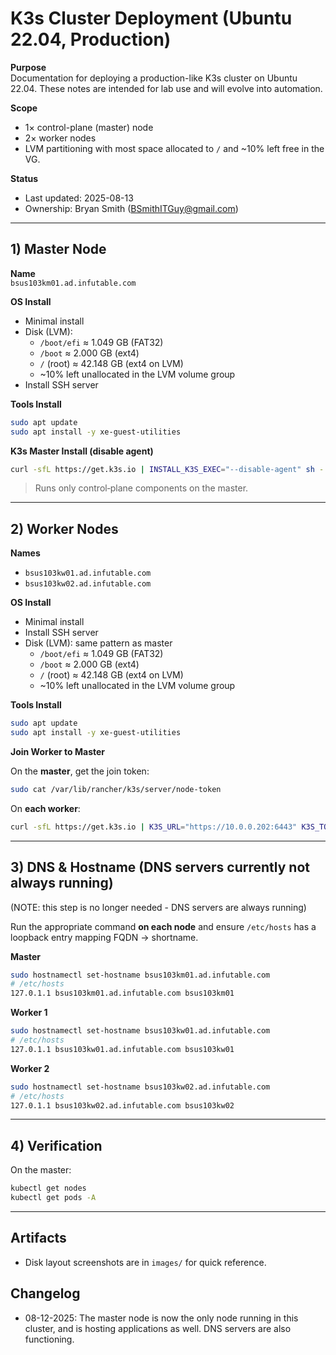 # K3s Cluster Deployment (Ubuntu 22.04, Production)

**Purpose**  
Documentation for deploying a production-like K3s cluster on Ubuntu 22.04. These notes are intended for lab use and will evolve into automation.

**Scope**  
- 1× control-plane (master) node  
- 2× worker nodes  
- LVM partitioning with most space allocated to `/` and ~10% left free in the VG.

**Status**  
- Last updated: 2025-08-13  
- Ownership: Bryan Smith (BSmithITGuy@gmail.com)

---

## 1) Master Node

**Name**  
`bsus103km01.ad.infutable.com`

**OS Install**  
- Minimal install  
- Disk (LVM):  
  - `/boot/efi` ≈ 1.049 GB (FAT32)  
  - `/boot` ≈ 2.000 GB (ext4)  
  - `/` (root) ≈ 42.148 GB (ext4 on LVM)  
  - ~10% left unallocated in the LVM volume group  
- Install SSH server

**Tools Install**
```bash
sudo apt update
sudo apt install -y xe-guest-utilities
```

**K3s Master Install (disable agent)**
```bash
curl -sfL https://get.k3s.io | INSTALL_K3S_EXEC="--disable-agent" sh -
```
> Runs only control‑plane components on the master.

---

## 2) Worker Nodes

**Names**  
- `bsus103kw01.ad.infutable.com`  
- `bsus103kw02.ad.infutable.com`

**OS Install**  
- Minimal install  
- Install SSH server  
- Disk (LVM): same pattern as master  
  - `/boot/efi` ≈ 1.049 GB (FAT32)  
  - `/boot` ≈ 2.000 GB (ext4)  
  - `/` (root) ≈ 42.148 GB (ext4 on LVM)  
  - ~10% left unallocated in the LVM volume group  

**Tools Install**
```bash
sudo apt update
sudo apt install -y xe-guest-utilities
```

**Join Worker to Master**

On the **master**, get the join token:
```bash
sudo cat /var/lib/rancher/k3s/server/node-token
```

On **each worker**:
```bash
curl -sfL https://get.k3s.io | K3S_URL="https://10.0.0.202:6443" K3S_TOKEN="<MasterNodeToken>::server:<ServerJoinKey>" sh -
```

---

## 3) DNS & Hostname (DNS servers currently not always running)

(NOTE:  this step is no longer needed - DNS servers are always running)

Run the appropriate command **on each node** and ensure `/etc/hosts` has a loopback entry mapping FQDN → shortname.


**Master**
```bash
sudo hostnamectl set-hostname bsus103km01.ad.infutable.com
# /etc/hosts
127.0.1.1 bsus103km01.ad.infutable.com bsus103km01
```

**Worker 1**
```bash
sudo hostnamectl set-hostname bsus103kw01.ad.infutable.com
# /etc/hosts
127.0.1.1 bsus103kw01.ad.infutable.com bsus103kw01
```

**Worker 2**
```bash
sudo hostnamectl set-hostname bsus103kw02.ad.infutable.com
# /etc/hosts
127.0.1.1 bsus103kw02.ad.infutable.com bsus103kw02
```

---

## 4) Verification

On the master:
```bash
kubectl get nodes
kubectl get pods -A
```

---

## Artifacts

- Disk layout screenshots are in `images/` for quick reference.

## Changelog

- 08-12-2025:  The master node is now the only node running in this cluster, and is hosting applications as well.  DNS servers are also functioning.  
